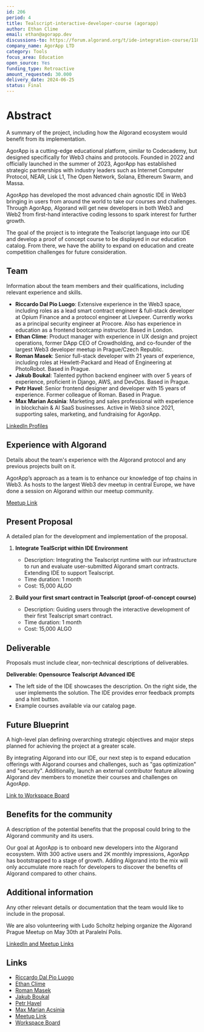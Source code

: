 ```yaml
---
id: 206
period: 4
title: Tealscript-interactive-developer-course (agorapp)
author: Ethan Clime
email: ethan@agorapp.dev
discussions-to: https://forum.algorand.org/t/ide-integration-course/11872
company_name: AgorApp LTD
category: Tools
focus_area: Education
open_source: Yes
funding_type: Retroactive
amount_requested: 30.000
delivery_date: 2024-06-25
status: Final
---
```

# Abstract
A summary of the project, including how the Algorand ecosystem would benefit from its implementation.

AgorApp is a cutting-edge educational platform, similar to Codecademy, but designed specifically for Web3 chains and protocols. Founded in 2022 and officially launched in the summer of 2023, AgorApp has established strategic partnerships with industry leaders such as Internet Computer Protocol, NEAR, Lisk L1, The Open Network, Solana, Ethereum Swarm, and Massa.

AgorApp has developed the most advanced chain agnostic IDE in Web3 bringing in users from around the world to take our courses and challenges. Through AgorApp, Algorand will get new developers in both Web3 and Web2 from first-hand interactive coding lessons to spark interest for further growth.

The goal of the project is to integrate the Tealscript language into our IDE and develop a proof of concept course to be displayed in our education catalog. From there, we have the ability to expand on education and create competition challenges for future consideration.

## Team
Information about the team members and their qualifications, including relevant experience and skills.

- **Riccardo Dal Pio Luogo**: Extensive experience in the Web3 space, including roles as a lead smart contract engineer & full-stack developer at Opium Finance and a protocol engineer at Livepeer. Currently works as a principal security engineer at Procore. Also has experience in education as a frontend bootcamp instructor. Based in London.
- **Ethan Clime**: Product manager with experience in UX design and project operations, former DApp CEO of Crowdholding, and co-founder of the largest Web3 developer meetup in Prague/Czech Republic.
- **Roman Masek**: Senior full-stack developer with 21 years of experience, including roles at Hewlett-Packard and Head of Engineering at PhotoRobot. Based in Prague.
- **Jakub Boukal**: Talented python backend engineer with over 5 years of experience, proficient in Django, AWS, and DevOps. Based in Prague.
- **Petr Havel**: Senior frontend designer and developer with 15 years of experience. Former colleague of Roman. Based in Prague.
- **Max Marian Acsinia**: Marketing and sales professional with experience in blockchain & AI SaaS businesses. Active in Web3 since 2021, supporting sales, marketing, and fundraising for AgorApp.

[LinkedIn Profiles](#team-links)

## Experience with Algorand
Details about the team's experience with the Algorand protocol and any previous projects built on it.

AgorApp’s approach as a team is to enhance our knowledge of top chains in Web3. As hosts to the largest Web3 dev meetup in central Europe, we have done a session on Algorand within our meetup community. 

[Meetup Link](#algorand-meetup)

## Present Proposal
A detailed plan for the development and implementation of the proposal.

1) **Integrate TealScript within IDE Environment**
   - Description: Integrating the Tealscript runtime with our infrastructure to run and evaluate user-submitted Algorand smart contracts. Extending IDE to support Tealscript.
   - Time duration: 1 month
   - Cost: 15,000 ALGO

2) **Build your first smart contract in Tealscript (proof-of-concept course)**
   - Description: Guiding users through the interactive development of their first Tealscript smart contract.
   - Time duration: 1 month
   - Cost: 15,000 ALGO

## Deliverable
Proposals must include clear, non-technical descriptions of deliverables.

**Deliverable: Opensource Tealscript Advanced IDE**
- The left side of the IDE showcases the description. On the right side, the user implements the solution. The IDE provides error feedback prompts and a hint button.
- Example courses available via our catalog page.

## Future Blueprint
A high-level plan defining overarching strategic objectives and major steps planned for achieving the project at a greater scale.

By integrating Algorand into our IDE, our next step is to expand education offerings with Algorand courses and challenges, such as "gas optimization" and "security". Additionally, launch an external contributor feature allowing Algorand dev members to monetize their courses and challenges on AgorApp.

[Link to Workspace Board](#workspace-board)

## Benefits for the community
A description of the potential benefits that the proposal could bring to the Algorand community and its users.

Our goal at AgorApp is to onboard new developers into the Algorand ecosystem. With 300 active users and 2K monthly impressions, AgorApp has bootstrapped to a stage of growth. Adding Algorand into the mix will only accumulate more reach for developers to discover the benefits of Algorand compared to other chains.

## Additional information
Any other relevant details or documentation that the team would like to include in the proposal.

We are also volunteering with Ludo Scholtz helping organize the Algorand Prague Meetup on May 30th at Paralelní Polis.

[LinkedIn and Meetup Links](#additional-links)

## Links
- [Riccardo Dal Pio Luogo](https://www.linkedin.com/in/riccardo-dal-pio-luogo-5a7b18192/)
- [Ethan Clime](https://www.linkedin.com/in/ethan-clime-93a42b89/)
- [Roman Masek](https://www.linkedin.com/in/romanmasek/)
- [Jakub Boukal](https://www.linkedin.com/in/boukal/)
- [Petr Havel](https://www.linkedin.com/in/petr-havel-8b984962/)
- [Max Marian Acsinia](https://www.linkedin.com/in/max-marian-acsinia-a04008210/)
- [Meetup Link](https://www.meetup.com/web3-on-chain-dev-meetup-group/events/292148486/?isFirstPublish=true)
- [Workspace Board](#)
